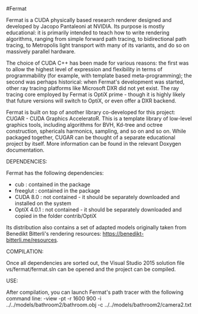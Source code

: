 #Fermat

Fermat is a CUDA physically based research renderer designed and developed by Jacopo Pantaleoni at NVIDIA.
Its purpose is mostly educational: it is primarily intended to teach how to write rendering algorithms,
ranging from simple forward path tracing, to bidirectional path tracing, to Metropolis light transport with many
of its variants, and do so on massively parallel hardware.

The choice of CUDA C++ has been made for various reasons: the first was to allow the highest level of expression and
flexibility in terms of programmability (for example, with template based meta-programming); the second was perhaps
historical: when Fermat's development was started, other ray tracing platforms like Microsoft DXR did not yet exist.
The ray tracing core employed by Fermat is OptiX prime - though it is highly likely that future versions will switch
to OptiX, or even offer a DXR backend.

Fermat is built on top of another library co-developed for this project: CUGAR - CUDA Graphics AcceleratoR.
This is a template library of low-level graphics tools, including algorithms for BVH, Kd-tree and octree construction,
sphericals harmonics, sampling, and so on and so on.
While packaged together, CUGAR can be thought of a separate educational project by itself.
More information can be found in the relevant Doxygen documentation.

DEPENDENCIES:

Fermat has the following dependencies:

 - cub         : contained in the package
 - freeglut    : contained in the package
 - CUDA 8.0    : not contained - it should be separately downloaded and installed on the system
 - OptiX 4.0.1 : not contained - it should be separately downloaded and copied in the folder contrib/OptiX

Its distribution also contains a set of adapted models originally taken from Benedikt Bitterli's rendering resources:
https://benedikt-bitterli.me/resources.
 
COMPILATION:

Once all dependencies are sorted out, the Visual Studio 2015 solution file vs/fermat/fermat.sln can be opened
and the project can be compiled.

USE:

After compilation, you can launch Fermat's path tracer with the following command line:
-view -pt -r 1600 900 -i ../../models/bathroom2/bathroom.obj -c ../../models/bathroom2/camera2.txt
